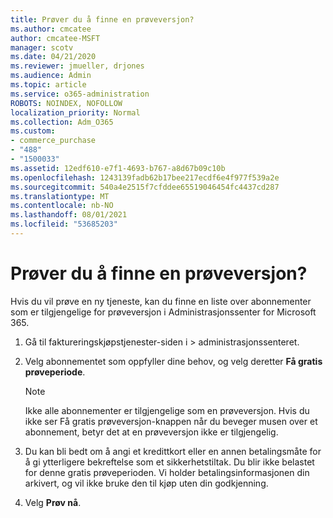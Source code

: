```yaml
---
title: Prøver du å finne en prøveversjon?
ms.author: cmcatee
author: cmcatee-MSFT
manager: scotv
ms.date: 04/21/2020
ms.reviewer: jmueller, drjones
ms.audience: Admin
ms.topic: article
ms.service: o365-administration
ROBOTS: NOINDEX, NOFOLLOW
localization_priority: Normal
ms.collection: Adm_O365
ms.custom:
- commerce_purchase
- "488"
- "1500033"
ms.assetid: 12edf610-e7f1-4693-b767-a8d67b09c10b
ms.openlocfilehash: 1243139fadb62b17bee217ecdf6e4f977f539a2e
ms.sourcegitcommit: 540a4e2515f7cfddee65519046454fc4437cd287
ms.translationtype: MT
ms.contentlocale: nb-NO
ms.lasthandoff: 08/01/2021
ms.locfileid: "53685203"
---
```

# <a name="trying-to-find-a-trial"></a>Prøver du å finne en prøveversjon?

Hvis du vil prøve en ny tjeneste, kan du finne en liste over abonnementer som er tilgjengelige for prøveversjon i Administrasjonssenter for Microsoft 365.
  
1. Gå til faktureringskjøpstjenester-siden i  \> [](https://go.microsoft.com/fwlink/p/?linkid=868433) administrasjonssenteret.

2. Velg abonnementet som oppfyller dine behov, og velg deretter  **Få gratis prøveperiode**.

    > [!NOTE]
    > Ikke alle abonnementer er tilgjengelige som en prøveversjon. Hvis du ikke ser  Få gratis prøveversjon-knappen når du beveger musen over et abonnement, betyr det at en prøveversjon ikke er tilgjengelig.
  
3. Du kan bli bedt om å angi et kredittkort eller en annen betalingsmåte for å gi ytterligere bekreftelse som et sikkerhetstiltak. Du blir ikke belastet for denne gratis prøveperioden. Vi holder betalingsinformasjonen din arkivert, og vil ikke bruke den til kjøp uten din godkjenning.

4. Velg **Prøv nå**.